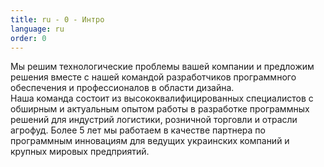 ```yaml
---
title: ru - 0 - Интро
language: ru
order: 0
---
```

<div class="content-wrapper">
<div class="core-title">Мы решим технологические проблемы вашей компании и предложим решения вместе с нашей командой разработчиков программного обеспечения и профессионалов в области дизайна.</div>
<div class="core-text">Наша команда состоит из высококвалифицированных специалистов с обширным и актуальным опытом работы в разработке программных решений для индустрий логистики, розничной торговли и отрасли агрофуд. Более 5 лет мы работаем в качестве партнера по программным инновациям для ведущих украинских компаний и крупных мировых предприятий.</div>
</div>